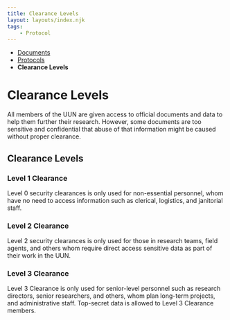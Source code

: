 ```yaml
---
title: Clearance Levels
layout: layouts/index.njk
tags:
    - Protocol
---
```

<nav class="text-sm breadcrumbs mb-5">
    <ul>
        <li><a href="/docs">Documents</a></li>
        <li><a href="/docs/protocol">Protocols</a></li>
        <li><b>Clearance Levels</b></li>
    </ul>
</nav>
<div class="text-center"><h1>Clearance Levels</h1></div>

All members of the UUN are given access to official documents and data to help them further their research. However, some documents are too sensitive and confidential that abuse of that information might be caused without proper clearance.

## Clearance Levels

### Level 1 Clearance
Level 0 security clearances is only used for non-essential personnel, whom have no need to access information such as clerical, logistics, and janitorial staff.

### Level 2 Clearance
Level 2 security clearances is only used for those in research teams, field agents, and others whom require direct access sensitive data as part of their work in the UUN. 

### Level 3 Clearance
Level 3 Clearance is only used for senior-level personnel such as research directors, senior researchers, and others, whom plan long-term projects, and administrative staff. Top-secret data is allowed to Level 3 Clearance members.